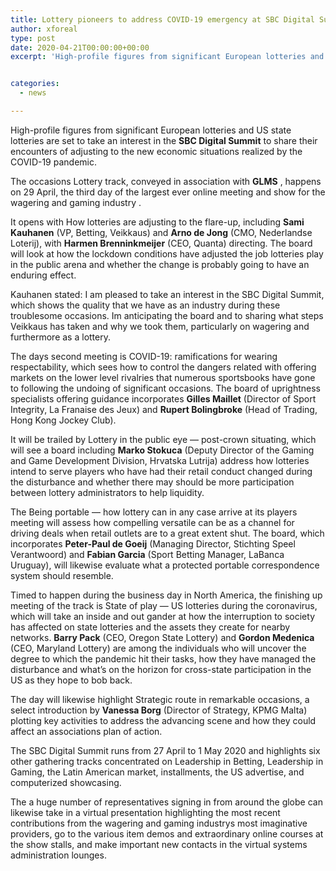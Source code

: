 ```yaml
---
title: Lottery pioneers to address COVID-19 emergency at SBC Digital Summit
author: xforeal 
type: post
date: 2020-04-21T00:00:00+00:00
excerpt: 'High-profile figures from significant European lotteries and US state lotteries are set to take an interest in the SBC Digital Summit to share their encounters of adjusting to the new economic situations realized by the COVID-19 pandemic '


categories:
  - news

---
```

<span style="font-weight: 400;">High-profile figures from significant European lotteries and US state lotteries are set to take an interest in the </span>**SBC Digital Summit**  <span style="font-weight: 400;">to share their encounters of adjusting to the new economic situations realized by the COVID-19 pandemic. </span>

<span style="font-weight: 400;">The occasions Lottery track, conveyed in association with </span>**GLMS** <span style="font-weight: 400;">, happens on 29 April, the third day of the </span><span style="font-weight: 400;">largest ever online meeting and show for the wagering and gaming industry </span><span style="font-weight: 400;">. </span>

<span style="font-weight: 400;">It opens with How lotteries are adjusting to the flare-up, including </span>**Sami Kauhanen**  <span style="font-weight: 400;">(VP, Betting, Veikkaus) and </span>**Arno de Jong**  <span style="font-weight: 400;">(CMO, Nederlandse Loterij), with </span>**Harmen Brenninkmeijer**  <span style="font-weight: 400;">(CEO, Quanta) directing. The board will look at how the lockdown conditions have adjusted the job lotteries play in the public arena and whether the change is probably going to have an enduring effect. </span>

<span style="font-weight: 400;">Kauhanen stated: I am pleased to take an interest in the SBC Digital Summit, which shows the quality that we have as an industry during these troublesome occasions. Im anticipating the board and to sharing what steps Veikkaus has taken and why we took them, particularly on wagering and furthermore as a lottery. </span>

<span style="font-weight: 400;">The days second meeting is COVID-19: ramifications for wearing respectability, which sees how to control the dangers related with offering markets on the lower level rivalries that numerous sportsbooks have gone to following the undoing of significant occasions. The board of uprightness specialists offering guidance incorporates </span>**Gilles Maillet**  <span style="font-weight: 400;">(Director of Sport Integrity, La Franaise des Jeux) and </span>**Rupert Bolingbroke**  <span style="font-weight: 400;">(Head of Trading, Hong Kong Jockey Club). </span>

<span style="font-weight: 400;">It will be trailed by Lottery in the public eye &#8212; post-crown situating, which will see a board including </span>**Marko Stokuca**  <span style="font-weight: 400;">(Deputy Director of the Gaming and Game Development Division, Hrvatska Lutrija) address how lotteries intend to serve players who have had their retail conduct changed during the disturbance and whether there may should be more participation between lottery administrators to help liquidity. </span>

<span style="font-weight: 400;">The Being portable &#8212; how lottery can in any case arrive at its players meeting will assess how compelling versatile can be as a channel for driving deals when retail outlets are to a great extent shut. The board, which incorporates </span>**Peter-Paul de Goeij**  <span style="font-weight: 400;">(Managing Director, Stichting Speel Verantwoord) and </span>**Fabian Garcia**  <span style="font-weight: 400;">(Sport Betting Manager, LaBanca Uruguay), will likewise evaluate what a protected portable correspondence system should resemble. </span>

<span style="font-weight: 400;">Timed to happen during the business day in North America, the finishing up meeting of the track is State of play &#8212; US lotteries during the coronavirus, which will take an inside and out gander at how the interruption to society has affected on state lotteries and the assets they create for nearby networks. </span>**Barry Pack**  <span style="font-weight: 400;">(CEO, Oregon State Lottery) and </span>**Gordon Medenica**  <span style="font-weight: 400;">(CEO, Maryland Lottery) are among the individuals who will uncover the degree to which the pandemic hit their tasks, how they have managed the disturbance and what&#8217;s on the horizon for cross-state participation in the US as they hope to bob back. </span>

<span style="font-weight: 400;">The day will likewise highlight Strategic route in remarkable occasions, a select introduction by </span>**Vanessa Borg**  <span style="font-weight: 400;">(Director of Strategy, KPMG Malta) plotting key activities to address the advancing scene and how they could affect an associations plan of action. </span>

<span style="font-weight: 400;">The SBC Digital Summit runs from 27 April to 1 May 2020 and highlights six other gathering tracks concentrated on Leadership in Betting, Leadership in Gaming, the Latin American market, installments, the US advertise, and computerized showcasing. </span>

<span style="font-weight: 400;">The a huge number of representatives signing in from around the globe can likewise take in a virtual presentation highlighting the most recent contributions from the wagering and gaming industrys most imaginative providers, go to the various item demos and extraordinary online courses at the show stalls, and make important new contacts in the virtual systems administration lounges. </span>